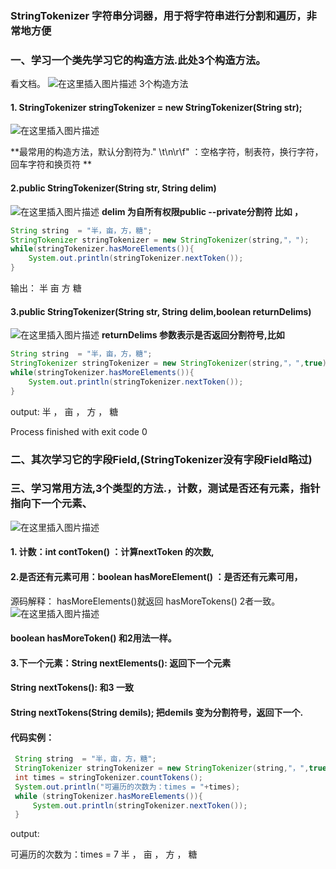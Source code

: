 ﻿
### StringTokenizer 字符串分词器，用于将字符串进行分割和遍历，非常地方便
### 一、学习一个类先学习它的构造方法.此处3个构造方法。
看文档。
![在这里插入图片描述](https://img-blog.csdnimg.cn/20200507082925912.png?x-oss-process=image/watermark,type_ZmFuZ3poZW5naGVpdGk,shadow_10,text_aHR0cHM6Ly9ibG9nLmNzZG4ubmV0L2phcnZhbjU=,size_16,color_FFFFFF,t_70)
3个构造方法
#### 1. StringTokenizer stringTokenizer = new StringTokenizer(String str);
![在这里插入图片描述](https://img-blog.csdnimg.cn/20200507083208385.png?x-oss-process=image/watermark,type_ZmFuZ3poZW5naGVpdGk,shadow_10,text_aHR0cHM6Ly9ibG9nLmNzZG4ubmV0L2phcnZhbjU=,size_16,color_FFFFFF,t_70)

**最常用的构造方法，默认分割符为." \t\n\r\f" ：空格字符，制表符，换行字符，回车字符和换页符 **


#### 2.public StringTokenizer(String str, String delim)
![在这里插入图片描述](https://img-blog.csdnimg.cn/20200507083519106.png?x-oss-process=image/watermark,type_ZmFuZ3poZW5naGVpdGk,shadow_10,text_aHR0cHM6Ly9ibG9nLmNzZG4ubmV0L2phcnZhbjU=,size_16,color_FFFFFF,t_70)
**delim 为自所有权限public --private分割符 比如 ，**
```java
String string  = "半，亩，方，糖";
StringTokenizer stringTokenizer = new StringTokenizer(string,"，");
while(stringTokenizer.hasMoreElements()){
    System.out.println(stringTokenizer.nextToken());
}
```
输出：
半
亩
方
糖
#### 3.public StringTokenizer(String str, String delim,boolean returnDelims)
![在这里插入图片描述](https://img-blog.csdnimg.cn/20200507090155666.png?x-oss-process=image/watermark,type_ZmFuZ3poZW5naGVpdGk,shadow_10,text_aHR0cHM6Ly9ibG9nLmNzZG4ubmV0L2phcnZhbjU=,size_16,color_FFFFFF,t_70)
**returnDelims 参数表示是否返回分割符号,比如**
```java
String string  = "半，亩，方，糖";
StringTokenizer stringTokenizer = new StringTokenizer(string,"，",true);
while(stringTokenizer.hasMoreElements()){
    System.out.println(stringTokenizer.nextToken());
}
```
output:
半
，
亩
，
方
，
糖

Process finished with exit code 0

### 二、其次学习它的字段Field,(StringTokenizer没有字段Field略过)
### 三、学习常用方法,3个类型的方法.，计数，测试是否还有元素，指针指向下一个元素、

![在这里插入图片描述](https://img-blog.csdnimg.cn/20200507090751410.png?x-oss-process=image/watermark,type_ZmFuZ3poZW5naGVpdGk,shadow_10,text_aHR0cHM6Ly9ibG9nLmNzZG4ubmV0L2phcnZhbjU=,size_16,color_FFFFFF,t_70)
#### 1. 计数：int contToken() ：计算nextToken 的次数,
#### 2.是否还有元素可用：boolean hasMoreElement() ：是否还有元素可用，
源码解释： hasMoreElements()就返回 hasMoreTokens() 2者一致。
![在这里插入图片描述](https://img-blog.csdnimg.cn/20200507091141252.png)

#### boolean hasMoreToken() 和2用法一样。

#### 3.下一个元素：String nextElements(): 返回下一个元素
#### String nextTokens(): 和3 一致
#### String nextTokens(String demils); 把demils 变为分割符号，返回下一个.
#### 代码实例：
```java
 String string  = "半，亩，方，糖";
 StringTokenizer stringTokenizer = new StringTokenizer(string,"，",true);
 int times = stringTokenizer.countTokens();
 System.out.println("可遍历的次数为：times = "+times);
 while (stringTokenizer.hasMoreElements()){
     System.out.println(stringTokenizer.nextToken());
 }

```
output:

可遍历的次数为：times = 7
半
，
亩
，
方
，
糖
